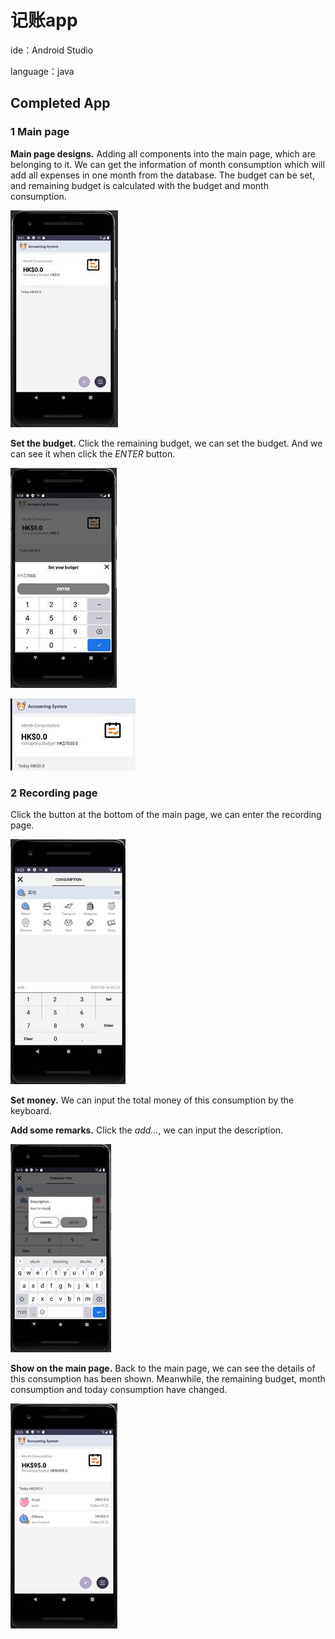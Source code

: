 # 记账app

ide：Android Studio

language：java



## **Completed App**

### 1 Main page

**Main page designs.** Adding all components into the main page, which are belonging to it. We can get the information of month consumption which will add all expenses in one month from the database. The budget can be set, and remaining budget is calculated with the budget and month consumption.

![手机屏幕的截图  描述已自动生成](.\README.assets\clip_image002.jpg)

**Set the budget.** Click the remaining budget, we can set the budget. And we can see it when click the *ENTER* button.

![电子设备的屏幕  描述已自动生成](.\README.assets\202203161737046.jpg)



 

![图形用户界面, 应用程序, Teams  描述已自动生成](.\README.assets\clip_image006.jpg)



 

### 2 Recording page

Click the button at the bottom of the main page, we can enter the recording page.

![手机屏幕截图  描述已自动生成](.\README.assets\clip_image008.jpg)



**Set money.** We can input the total money of this consumption by the keyboard.

**Add some remarks.** Click the *add…*, we can input the description.

![电脑萤幕的截图  描述已自动生成](.\README.assets\clip_image010.jpg)



 

**Show on the main page.** Back to the main page, we can see the details of this consumption has been shown. Meanwhile, the remaining budget, month consumption and today consumption have changed.

![图形用户界面, 文本, 应用程序  描述已自动生成](.\README.assets\clip_image012.jpg)


